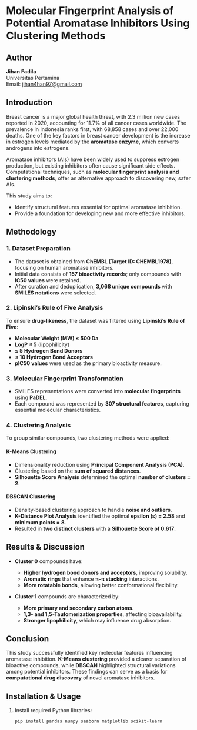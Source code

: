 # Molecular Fingerprint Analysis of Potential Aromatase Inhibitors Using Clustering Methods

## Author
**Jihan Fadila**  
Universitas Pertamina  
Email: jihan4han97@gmail.com  

## Introduction
Breast cancer is a major global health threat, with 2.3 million new cases reported in 2020, accounting for 11.7% of all cancer cases worldwide. The prevalence in Indonesia ranks first, with 68,858 cases and over 22,000 deaths. One of the key factors in breast cancer development is the increase in estrogen levels mediated by the **aromatase enzyme**, which converts androgens into estrogens.

Aromatase inhibitors (AIs) have been widely used to suppress estrogen production, but existing inhibitors often cause significant side effects. Computational techniques, such as **molecular fingerprint analysis and clustering methods**, offer an alternative approach to discovering new, safer AIs.

This study aims to:
- Identify structural features essential for optimal aromatase inhibition.
- Provide a foundation for developing new and more effective inhibitors.

## Methodology

### 1. Dataset Preparation
- The dataset is obtained from **ChEMBL (Target ID: CHEMBL1978)**, focusing on human aromatase inhibitors.
- Initial data consists of **157 bioactivity records**; only compounds with **IC50 values** were retained.
- After curation and deduplication, **3,068 unique compounds** with **SMILES notations** were selected.

### 2. Lipinski’s Rule of Five Analysis
To ensure **drug-likeness**, the dataset was filtered using **Lipinski’s Rule of Five**:
- **Molecular Weight (MW) ≤ 500 Da**
- **LogP ≤ 5** (lipophilicity)
- **≤ 5 Hydrogen Bond Donors**
- **≤ 10 Hydrogen Bond Acceptors**
- **pIC50 values** were used as the primary bioactivity measure.

### 3. Molecular Fingerprint Transformation
- SMILES representations were converted into **molecular fingerprints** using **PaDEL**.
- Each compound was represented by **307 structural features**, capturing essential molecular characteristics.

### 4. Clustering Analysis
To group similar compounds, two clustering methods were applied:

#### **K-Means Clustering**
- Dimensionality reduction using **Principal Component Analysis (PCA)**.
- Clustering based on the **sum of squared distances**.
- **Silhouette Score Analysis** determined the optimal **number of clusters = 2**.

#### **DBSCAN Clustering**
- Density-based clustering approach to handle **noise and outliers**.
- **K-Distance Plot Analysis** identified the optimal **epsilon (ε) = 2.58** and **minimum points = 8**.
- Resulted in **two distinct clusters** with a **Silhouette Score of 0.617**.

## Results & Discussion
- **Cluster 0** compounds have:
  - **Higher hydrogen bond donors and acceptors**, improving solubility.
  - **Aromatic rings** that enhance **π–π stacking** interactions.
  - **More rotatable bonds**, allowing better conformational flexibility.

- **Cluster 1** compounds are characterized by:
  - **More primary and secondary carbon atoms**.
  - **1,3- and 1,5-Tautomerization properties**, affecting bioavailability.
  - **Stronger lipophilicity**, which may influence drug absorption.

## Conclusion
This study successfully identified key molecular features influencing aromatase inhibition. **K-Means clustering** provided a clearer separation of bioactive compounds, while **DBSCAN** highlighted structural variations among potential inhibitors. These findings can serve as a basis for **computational drug discovery** of novel aromatase inhibitors.

## Installation & Usage
1. Install required Python libraries:
   ```bash
   pip install pandas numpy seaborn matplotlib scikit-learn

